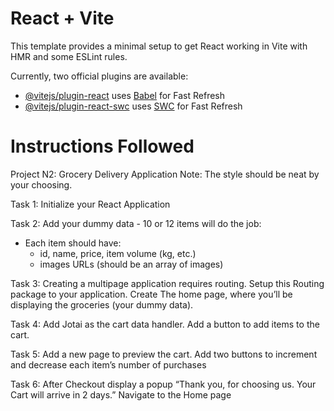 # React + Vite

This template provides a minimal setup to get React working in Vite with HMR and some ESLint rules.

Currently, two official plugins are available:

- [@vitejs/plugin-react](https://github.com/vitejs/vite-plugin-react/blob/main/packages/plugin-react/README.md) uses [Babel](https://babeljs.io/) for Fast Refresh
- [@vitejs/plugin-react-swc](https://github.com/vitejs/vite-plugin-react-swc) uses [SWC](https://swc.rs/) for Fast Refresh

# Instructions Followed

Project N2: Grocery Delivery Application 
Note: The style should be neat by your choosing.

Task 1: Initialize your React Application 

Task 2: Add your dummy data  - 10 or 12 items will do the job:
- Each item should have:
	- id, name, price, item volume (kg, etc.)
	- images URLs (should be an array of images)

Task 3: Creating a multipage application requires routing. Setup this Routing package to your application. Create The home page, where you’ll be displaying the groceries (your dummy data).

Task 4: Add Jotai as the cart data handler. Add a button to add items to the cart.

Task 5: Add a new page to preview the cart. Add two buttons to increment and decrease each item’s number of purchases

Task 6: After Checkout display a popup “Thank you, for choosing us. Your Cart will arrive in 2 days.” Navigate to the Home page
